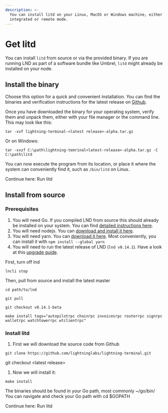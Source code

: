 ```yaml
---
description: >-
  You can install litd on your Linux, MacOS or Windows machine, either in
  integrated or remote mode.
---
```


# Get litd

You can install `litd` from source or via the provided binary. If you are running LND as part of a software bundle like Umbrel, `litd` might already be installed on your node.

## Install the binary

Choose this option for a quick and convenient installation. You can find the binaries and verification instructions for the latest release on [Github](https://github.com/lightninglabs/lightning-terminal/releases/).

Once you have downloaded the binary for your operating system, verify them and unpack them, either with your file manager or the command line. This may look like this:

`tar -xvf lightning-terminal-<latest release>-alpha.tar.gz`

Or on Windows:

`tar -xvzf C:\path\lightning-temrinal<latest-release>-alpha.tar.gz -C C:\path\litd`

You can now execute the program from its location, or place it where the system can conveniently find it, such as `/bin/litd` on Linux.

Continue here: Run litd

## Install from source

### Prerequisites <a href="#docs-internal-guid-7cbeda7b-7fff-ea25-6c45-b336fa1d808e" id="docs-internal-guid-7cbeda7b-7fff-ea25-6c45-b336fa1d808e"></a>

1. You will need Go. If you compiled LND from source this should already be installed on your system. You can find [detailed instructions here](https://golang.org/doc/install).
2. You will need nodejs. You can [download and install it here](https://nodejs.org/en/download/).
3. You will need yarn. You can [download it here](https://classic.yarnpkg.com/en/docs/install). Most conveniently, you can install it with `npm install --global yarn`
4. You will need to run the latest release of LND (`lnd v0.14.1`). Have a look at this [upgrade guide](../lnd/run-lnd.md#upgrading-from-source).

First, turn off lnd

`lncli stop`

Then, pull from source and install the latest master

`cd path/to/lnd`

`git pull`

`git checkout v0.14.1-beta`

`make install tags="autopilotrpc chainrpc invoicesrpc routerrpc signrpc walletrpc watchtowerrpc wtclientrpc"`

### Install litd <a href="#docs-internal-guid-ae172929-7fff-f9d0-7921-e6f8acc92f53" id="docs-internal-guid-ae172929-7fff-f9d0-7921-e6f8acc92f53"></a>

1. First we will download the source code from Github

`git clone https://github.com/lightninglabs/lightning-terminal.git`

git checkout \<latest release>

1. Now we will install it:

`make install`

The binaries should be found in your Go path, most commonly \~/go/bin/ You can navigate and check your Go path with cd $GOPATH

Continue here: Run litd
